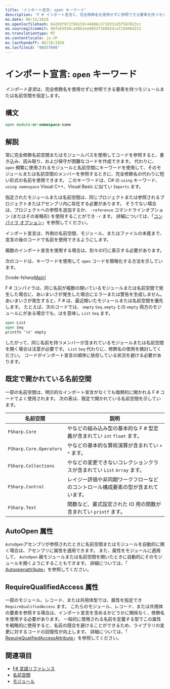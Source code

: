 ```yaml
---
title: 'インポート宣言: open キーワード'
description: 'F # インポート宣言と、完全修飾名を使用せずに参照できる要素を持つモジュールまたは名前空間を指定する方法について説明します。'
ms.date: 08/15/2020
ms.openlocfilehash: 6420df071f86159c44606c2710331d5f587023cc
ms.sourcegitcommit: 8bfeb5930ca48b2ee6053f16082dcaf24d46d221
ms.translationtype: MT
ms.contentlocale: ja-JP
ms.lasthandoff: 08/18/2020
ms.locfileid: "88557608"
---
```

# <a name="import-declarations-the-open-keyword"></a>インポート宣言: `open` キーワード

*インポート宣言*は、完全修飾名を使用せずに参照できる要素を持つモジュールまたは名前空間を指定します。

## <a name="syntax"></a>構文

```fsharp
open module-or-namespace-name
```

## <a name="remarks"></a>解説

常に完全修飾名前空間またはモジュールパスを使用してコードを参照すると、書き込み、読み取り、および保守が困難なコードを作成できます。 代わりに、 `open` 頻繁に使用されるモジュールと名前空間にキーワードを使用して、そのモジュールまたは名前空間のメンバーを参照するときに、完全修飾名の代わりに短い形式の名前を使用できます。 このキーワードは、C# の `using` キーワード、 `using namespace` Visual C++、Visual Basic に似てい `Imports` ます。

指定されたモジュールまたは名前空間は、同じプロジェクトまたは参照されるプロジェクトまたはアセンブリ内に存在する必要があります。 そうでない場合は、プロジェクトへの参照を追加するか、 `-reference` コマンドラインオプション (またはその省略形) を使用することができ `-r` ます。 詳細については、「[コンパイラ オプション](compiler-options.md)」を参照してください。

インポート宣言は、外側の名前空間、モジュール、またはファイルの末尾まで、宣言の後のコードで名前を使用できるようにします。

複数のインポート宣言を使用する場合は、別々の行に表示する必要があります。

次のコードは、キーワードを使用して `open` コードを簡略化する方法を示しています。

[!code-fsharp[Main](~/samples/snippets/fsharp/lang-ref-2/snippet6801.fs)]

F # コンパイラは、同じ名前が複数の開いているモジュールまたは名前空間で発生した場合に、あいまいさが発生した場合にエラーまたは警告を生成しません。 あいまいさが発生すると、F # は、最近開いたモジュールまたは名前空間を優先します。 たとえば、次のコードでは、 `empty` `Seq.empty` との `empty` 両方のモジュールにがある場合でも、はを意味し `List` `Seq` ます。

```fsharp
open List
open Seq
printfn "%A" empty
```

したがって、同じ名前を持つメンバーが含まれているモジュールまたは名前空間を開く場合は注意が必要です。 `List` `Seq` 代わりに、修飾名の使用を検討してください。 コードがインポート宣言の順序に依存している状況を避ける必要があります。

## <a name="namespaces-that-are-open-by-default"></a>既定で開かれている名前空間

一部の名前空間は、明示的なインポート宣言がなくても暗黙的に開かれる F # コードでよく使用されます。 次の表は、既定で開かれている名前空間を示しています。

|名前空間|説明|
|---------|-----------|
|`FSharp.Core`|やなどの組み込み型の基本的な F # 型定義が含まれてい `int` `float` ます。|
|`FSharp.Core.Operators`|やなどの基本的な算術演算が含まれてい `+` `*` ます。|
|`FSharp.Collections`|やなどの変更できないコレクションクラスが含まれてい `List` `Array` ます。|
|`FSharp.Control`|レイジー評価や非同期ワークフローなどのコントロール構成要素の型が含まれています。|
|`FSharp.Text`|関数など、書式設定された IO 用の関数が含まれてい `printf` ます。|

## <a name="autoopen-attribute"></a>AutoOpen 属性

`AutoOpen`アセンブリが参照されたときに名前空間またはモジュールを自動的に開く場合は、アセンブリに属性を適用できます。 また、属性をモジュールに適用して、 `AutoOpen` 親モジュールまたは名前空間を開いたときに自動的にそのモジュールを開くようにすることもできます。 詳細については、「 [Autoopenattribute](https://fsharp.github.io/fsharp-core-docs/reference/fsharp-core-autoopenattribute.html)」を参照してください。

## <a name="requirequalifiedaccess-attribute"></a>RequireQualifiedAccess 属性

一部のモジュール、レコード、または共用体型では、属性を指定でき `RequireQualifiedAccess` ます。 これらのモジュール、レコード、または共用体の要素を参照する場合は、インポート宣言を含めるかどうかに関係なく、修飾名を使用する必要があります。 一般的に使用される名前を定義する型でこの属性を戦略的に使用すると、名前の競合を避けることができるため、ライブラリの変更に対するコードの回復性が向上します。 詳細については、「 [RequireQualifiedAccessAttribute](https://fsharp.github.io/fsharp-core-docs/reference/fsharp-core-requirequalifiedaccessattribute.html)」を参照してください。

## <a name="see-also"></a>関連項目

- [F# 言語リファレンス](index.md)
- [名前空間](namespaces.md)
- [モジュール](modules.md)
